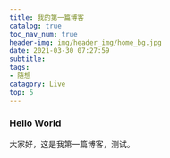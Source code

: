```yaml
---
title: 我的第一篇博客
catalog: true
toc_nav_num: true
header-img: img/header_img/home_bg.jpg
date: 2021-03-30 07:27:59
subtitle:
tags:
- 随想
catagory: Live
top: 5
---
```


### Hello World
大家好，这是我第一篇博客，测试。
